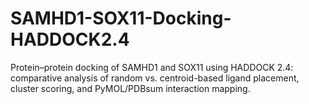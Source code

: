 # SAMHD1-SOX11-Docking-HADDOCK2.4
Protein–protein docking of SAMHD1 and SOX11 using HADDOCK 2.4: comparative analysis of random vs. centroid-based ligand placement, cluster scoring, and PyMOL/PDBsum interaction mapping.
